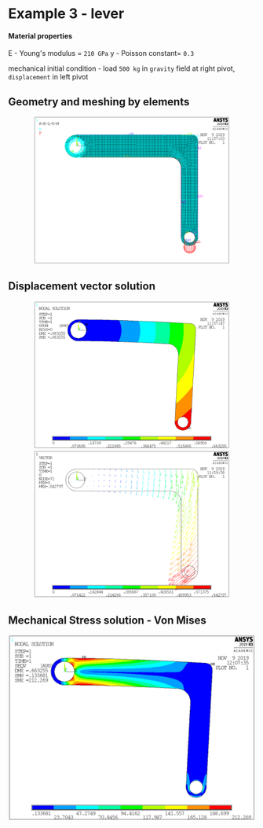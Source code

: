 # Example 3 - lever

#### Material properties

E - Young's modulus = `210 GPa`
y - Poisson constant= `0.3`

mechanical initial condition - load `500 kg` in `gravity` field at right pivot, `displacement` in left pivot

## Geometry and meshing by elements

<p align="center">
<img src = "https://github.com/Zahorack/fem-ansys/blob/master/example_3/analysis/geometry.png" width="400" title="hover text">
</p>


## Displacement vector solution
<p align="center">
<img src = "https://github.com/Zahorack/fem-ansys/blob/master/example_3/analysis/displacement-vector-sum.png" width="400" title="hover text">
<img src = "https://github.com/Zahorack/fem-ansys/blob/master/example_3/analysis/displacement-vector-plot.png" width="400" title="hover text">
</p>


## Mechanical Stress solution - Von Mises
<p align="center">
<img src = "https://github.com/Zahorack/fem-ansys/blob/master/example_3/analysis/stress-solution.png" width="700" title="hover text">
</p>
